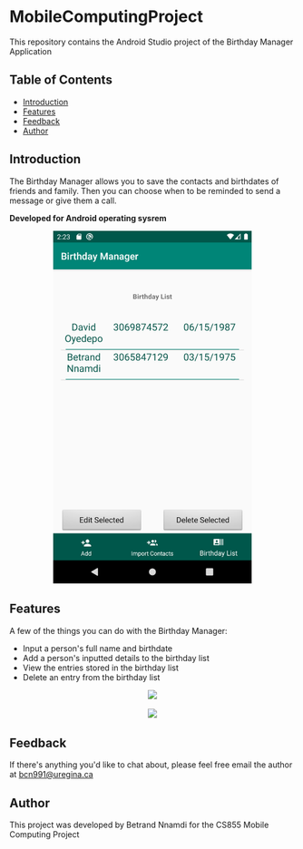 # MobileComputingProject
This repository contains the Android Studio project of the Birthday Manager Application

## Table of Contents

- [Introduction](#introduction)
- [Features](#features)
- [Feedback](#feedback)
- [Author](#author)

## Introduction

The Birthday Manager allows you to save the contacts and birthdates of friends and family. Then you can choose when to be reminded to send a message or give them a call.

**Developed for Android operating sysrem**

<p align="center">
  <img src = "afterDelete.png" width=350>
</p>

## Features

A few of the things you can do with the Birthday Manager:

* Input a person's full name and birthdate
* Add a person's inputted details to the birthday list
* View the entries stored in the birthday list
* Delete an entry from the birthday list

<p align="center">
  <img src = "http://i.imgur.com/IkSnFRL.png" width=700>
</p>

<p align="center">
  <img src = "http://i.imgur.com/0iorG20.png" width=700>
</p>

## Feedback
If there's anything you'd like to chat about, please feel free email the author at bcn991@uregina.ca

## Author

This project was developed by Betrand Nnamdi for the CS855 Mobile Computing Project
